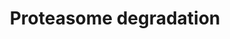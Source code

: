 ---
annotations:
- type: Pathway Ontology
  value: ubiquitin/proteasome degradation pathway
authors:
- Nsalomonis
- MaintBot
- Ddigles
- Egonw
- Mkutmon
- Eweitz
description: ''
last-edited: 2021-05-16
organisms:
- Rattus norvegicus
redirect_from:
- /index.php/Pathway:WP302
- /instance/WP302
schema-jsonld:
- '@context': https://schema.org/
  '@id': https://wikipathways.github.io/pathways/WP302.html
  '@type': Dataset
  creator:
    '@type': Organization
    name: WikiPathways
  description: ''
  keywords:
  - Uchl3
  - Uba7
  - Psmd9
  - LOC100360846
  - Psmb9
  - Psmc5
  - Psmd6
  - Psmb4
  - Ube2d3
  - Ubiquitin
  - Ube2b
  - PSMA1
  - Rpn1
  - Psmc1
  - Psmb7
  - HLA-H
  - Rpn2
  - Psma5
  - HLA-J
  - Psmd2
  - Psmb10
  - Psmb2
  - Psmd12
  - H2afx
  - Psma3
  - Psma4
  - Psmb8
  - Psmd8
  - HIST1H2AB
  - PSMB3
  - Psmd1
  - Psmd7
  - Psmd11
  - Psmc4
  - Ube2d2
  - RT1-M6-1
  - Psmb5
  - H2AFZ
  - PSMD10
  - UBB
  - Psme3
  - Psmd4
  - Nedd4
  - ATP
  - Psme1
  - Psmd3
  - Uba1
  - Psma7
  - Psmc3
  - Psmd5
  - Psmd13
  - Ifng
  - Uchl1
  - UBC
  - Psme2
  - Ube2d1
  - Psmc6
  - AABR07045621.1
  - Psmb1
  - Psmc2
  - Psma2
  license: CC0
  name: Proteasome degradation
seo: CreativeWork
title: Proteasome degradation
wpid: WP302
---